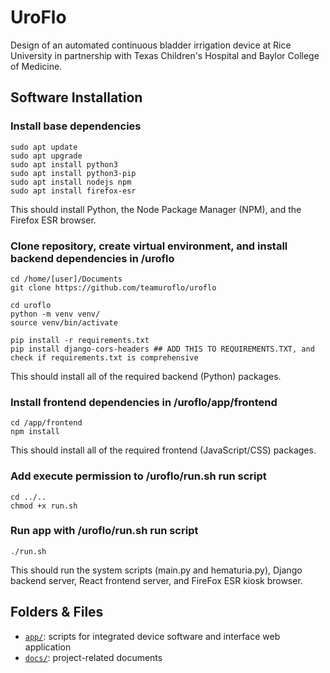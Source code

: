 # UroFlo
Design of an automated continuous bladder irrigation device at Rice University in partnership with Texas Children's Hospital and Baylor College of Medicine.

## Software Installation
### Install base dependencies
```
sudo apt update
sudo apt upgrade
sudo apt install python3
sudo apt install python3-pip
sudo apt install nodejs npm
sudo apt install firefox-esr
```
This should install Python, the Node Package Manager (NPM), and the Firefox ESR browser.

### Clone repository, create virtual environment, and install backend dependencies in /uroflo
```
cd /home/[user]/Documents
git clone https://github.com/teamuroflo/uroflo

cd uroflo
python -m venv venv/
source venv/bin/activate

pip install -r requirements.txt
pip install django-cors-headers ## ADD THIS TO REQUIREMENTS.TXT, and check if requirements.txt is comprehensive
```
This should install all of the required backend (Python) packages.

### Install frontend dependencies in /uroflo/app/frontend
```
cd /app/frontend
npm install
```
This should install all of the required frontend (JavaScript/CSS) packages.

### Add execute permission to /uroflo/run.sh run script
```
cd ../..
chmod +x run.sh
```

### Run app with /uroflo/run.sh run script
```
./run.sh
```
This should run the system scripts (main.py and hematuria.py), Django backend server, React frontend server, and FireFox ESR kiosk browser.

## Folders & Files
- [`app/`](app/): scripts for integrated device software and interface web application
- [`docs/`](docs/): project-related documents
